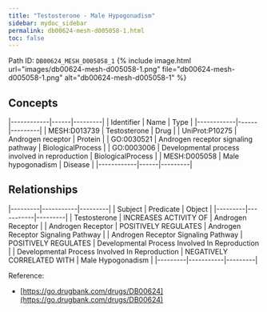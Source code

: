 ```yaml
---
title: "Testosterone - Male Hypogonadism"
sidebar: mydoc_sidebar
permalink: db00624-mesh-d005058-1.html
toc: false 
---
```



Path ID: `DB00624_MESH_D005058_1`
{% include image.html url="images/db00624-mesh-d005058-1.png" file="db00624-mesh-d005058-1.png" alt="db00624-mesh-d005058-1" %}

## Concepts

|------------|------|---------|
| Identifier | Name | Type    |
|------------|------|---------|
| MESH:D013739 | Testosterone | Drug |
| UniProt:P10275 | Androgen receptor | Protein |
| GO:0030521 | Androgen receptor signaling pathway | BiologicalProcess |
| GO:0003006 | Developmental process involved in reproduction | BiologicalProcess |
| MESH:D005058 | Male hypogonadism | Disease |
|------------|------|---------|

## Relationships

|---------|-----------|---------|
| Subject | Predicate | Object  |
|---------|-----------|---------|
| Testosterone | INCREASES ACTIVITY OF | Androgen Receptor |
| Androgen Receptor | POSITIVELY REGULATES | Androgen Receptor Signaling Pathway |
| Androgen Receptor Signaling Pathway | POSITIVELY REGULATES | Developmental Process Involved In Reproduction |
| Developmental Process Involved In Reproduction | NEGATIVELY CORRELATED WITH | Male Hypogonadism |
|---------|-----------|---------|

Reference: 
  - [https://go.drugbank.com/drugs/DB00624](https://go.drugbank.com/drugs/DB00624)
